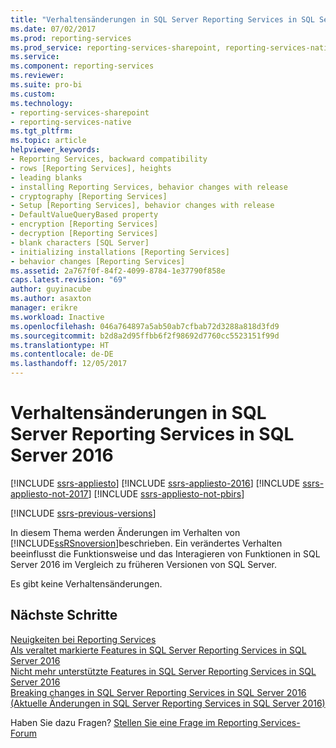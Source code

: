 ```yaml
---
title: "Verhaltensänderungen in SQL Server Reporting Services in SQL Server 2016 | Microsoft-Dokumentation"
ms.date: 07/02/2017
ms.prod: reporting-services
ms.prod_service: reporting-services-sharepoint, reporting-services-native
ms.service: 
ms.component: reporting-services
ms.reviewer: 
ms.suite: pro-bi
ms.custom: 
ms.technology:
- reporting-services-sharepoint
- reporting-services-native
ms.tgt_pltfrm: 
ms.topic: article
helpviewer_keywords:
- Reporting Services, backward compatibility
- rows [Reporting Services], heights
- leading blanks
- installing Reporting Services, behavior changes with release
- cryptography [Reporting Services]
- Setup [Reporting Services], behavior changes with release
- DefaultValueQueryBased property
- encryption [Reporting Services]
- decryption [Reporting Services]
- blank characters [SQL Server]
- initializing installations [Reporting Services]
- behavior changes [Reporting Services]
ms.assetid: 2a767f0f-84f2-4099-8784-1e37790f858e
caps.latest.revision: "69"
author: guyinacube
ms.author: asaxton
manager: erikre
ms.workload: Inactive
ms.openlocfilehash: 046a764897a5ab50ab7cfbab72d3288a818d3fd9
ms.sourcegitcommit: b2d8a2d95ffbb6f2f98692d7760cc5523151f99d
ms.translationtype: HT
ms.contentlocale: de-DE
ms.lasthandoff: 12/05/2017
---
```

# <a name="behavior-changes-to-sql-server-reporting-services-in-sql-server-2016"></a>Verhaltensänderungen in SQL Server Reporting Services in SQL Server 2016

[!INCLUDE [ssrs-appliesto](../includes/ssrs-appliesto.md)] [!INCLUDE [ssrs-appliesto-2016](../includes/ssrs-appliesto-2016.md)] [!INCLUDE [ssrs-appliesto-not-2017](../includes/ssrs-appliesto-not-2017.md)] [!INCLUDE [ssrs-appliesto-not-pbirs](../includes/ssrs-appliesto-not-pbirs.md)]

[!INCLUDE [ssrs-previous-versions](../includes/ssrs-previous-versions.md)]

In diesem Thema werden Änderungen im Verhalten von [!INCLUDE[ssRSnoversion](../includes/ssrsnoversion-md.md)]beschrieben. Ein verändertes Verhalten beeinflusst die Funktionsweise und das Interagieren von Funktionen in SQL Server 2016 im Vergleich zu früheren Versionen von SQL Server.  

Es gibt keine Verhaltensänderungen.

## <a name="next-steps"></a>Nächste Schritte

[Neuigkeiten bei Reporting Services](../reporting-services/what-s-new-in-sql-server-reporting-services-ssrs.md)    
[Als veraltet markierte Features in SQL Server Reporting Services in SQL Server 2016](../reporting-services/deprecated-features-in-sql-server-reporting-services-ssrs.md)  
[Nicht mehr unterstützte Features in SQL Server Reporting Services in SQL Server 2016](../reporting-services/discontinued-functionality-to-sql-server-reporting-services-in-sql-server.md)   
[Breaking changes in SQL Server Reporting Services in SQL Server 2016 (Aktuelle Änderungen in SQL Server Reporting Services in SQL Server 2016)](../reporting-services/breaking-changes-in-sql-server-reporting-services-in-sql-server-2016.md)

Haben Sie dazu Fragen? [Stellen Sie eine Frage im Reporting Services-Forum](http://go.microsoft.com/fwlink/?LinkId=620231)

